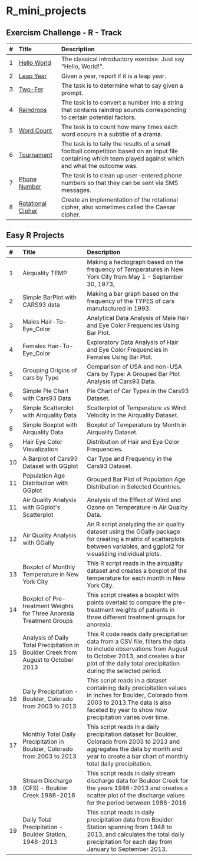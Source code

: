 # R_mini_projects

## Exercism Challenge - R - Track
| #  | Title     | Description                |
| :-------- | :------- | :------------------------- |
| 1 | [Hello World](https://exercism.org/tracks/r/exercises/hello-world)   | The classical introductory exercise. Just say "Hello, World!". |
| 2 | [Leap Year](https://exercism.org/tracks/r/exercises/leap)  | Given a year, report if it is a leap year. |
| 3 | [Two-Fer](https://exercism.org/tracks/r/exercises/two-fer)  | The task is to determine what to say given a prompt. |
| 4 | [Raindrops](https://exercism.org/tracks/r/exercises/raindrops)  | The task is to convert a number into a string that contains raindrop sounds corresponding to certain potential factors. |
| 5 | [Word Count](https://exercism.org/tracks/r/exercises/word-count)  | The task is to count how many times each word occurs in a subtitle of a drama. |
| 6 | [Tournament](https://exercism.org/tracks/r/exercises/tournament)  | The task is to tally the results of a small football competition based on an input file containing which team played against which and what the outcome was. |
| 7 | [Phone Number](https://exercism.org/tracks/r/exercises/phone-number)  | The task is to clean up user-entered phone numbers so that they can be sent via SMS messages. |
| 8 | [Rotational Cipher](https://exercism.org/tracks/r/exercises/rotational-cipher)  | Create an implementation of the rotational cipher, also sometimes called the Caesar cipher. |












## Easy R Projects
| #  | Title     | Description                |
| :-------- | :------- | :------------------------- |
| 1 | Airquality TEMP | Making a hectograph based on the frequency of Temperatures in New York City from May 1 - September 30, 1973, |
| 2 | Simple BarPlot with CARS93 data| Making a bar graph based on the frequency of the TYPES of cars manufactured in 1993.|
| 3 | Males Hair-To-Eye_Color | Analytical Data Analysis of Male Hair and Eye Color Frequencies Using Bar Plot.|
| 4 | Females Hair-To-Eye_Color | Exploratory Data Analysis of Hair and Eye Color Frequencies in Females Using Bar Plot.|
| 5 | Grouping Origins of cars by Type | Comparison of USA and non-USA Cars by Type: A Grouped Bar Plot Analysis of Cars93 Data.|
| 6 | Simple Pie Chart with Cars93 Data | Pie Chart of Car Types in the Cars93 Dataset.|
| 7 | Simple Scatterplot with Airquality Data | Scatterplot of Temperature vs Wind Velocity in the Airquality Dataset.|
| 8 | Simple Boxplot with Airquality Data | Boxplot of Temperature by Month in Airquality Dataset.|
| 9 | Hair Eye Color Visualization | Distribution of Hair and Eye Color Frequencies.|
| 10 | A Barplot of Cars93 Dataset with GGplot | Car Type and Frequency in the Cars93 Dataset.|
| 11 | Population Age Distribution with GGplot | Grouped Bar Plot of Population Age Distribution in Selected Countries.|
| 11 | Air Quality Analysis with GGplot's Scatterplot | Analysis of the Effect of Wind and Ozone on Temperature in Air Quality Data.|
| 12 | Air Quality Analysis with GGally | An R script analyzing the air quality dataset using the GGally package for creating a matrix of scatterplots between variables, and ggplot2 for visualizing individual plots.|
| 13 |Boxplot of Monthly Temperature in New York City | This R script reads in the airquality dataset and creates a boxplot of the temperature for each month in New York City. |
| 14 |Boxplot of Pre-treatment Weights for Three Anorexia Treatment Groups | This script creates a boxplot with points overlaid to compare the pre-treatment weights of patients in three different treatment groups for anorexia.|
| 15 |Analysis of Daily Total Precipitation in Boulder Creek from August to October 2013 | This R code reads daily precipitation data from a CSV file, filters the data to include observations from August to October 2013, and creates a bar plot of the daily total precipitation during the selected period. |
| 16 |Daily Precipitation - Boulder, Colorado  from 2003 to 2013|This script reads in a dataset containing daily precipitation values in inches for Boulder, Colorado from 2003 to 2013.The data is also faceted by year to show how precipitation varies over time.|
| 17 | Monthly Total Daily Precipitation in Boulder, Colorado from 2003 to 2013 | This script reads in a daily precipitation dataset for Boulder, Colorado from 2003 to 2013 and aggregates the data by month and year to create a bar chart of monthly total daily precipitation. |
| 18 | Stream Discharge (CFS) - Boulder Creek 1986-2016 | This script reads in daily stream discharge data for Boulder Creek for the years 1986-2013 and creates a scatter plot of the discharge values for the period between 1986-2016 |
| 19 | Daily Total Precipitation - Boulder Station, 1948-2013 | This script reads in daily precipitation data from Boulder Station spanning from 1948 to 2013, and calculates the total daily precipitation for each day from January to September 2013.  |